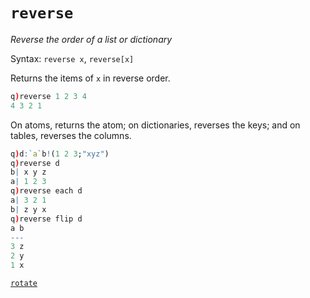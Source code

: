# `reverse`



_Reverse the order of a list or dictionary_

Syntax: `reverse x`, `reverse[x]`

Returns the items of `x` in reverse order.

```q
q)reverse 1 2 3 4
4 3 2 1
```

On atoms, returns the atom; on dictionaries, reverses the keys; and on tables, reverses the columns.

```q
q)d:`a`b!(1 2 3;"xyz")
q)reverse d
b| x y z
a| 1 2 3
q)reverse each d
a| 3 2 1
b| z y x
q)reverse flip d
a b
---
3 z
2 y
1 x
```


<i class="far fa-hand-point-right"></i> [`rotate`](rotate.md)